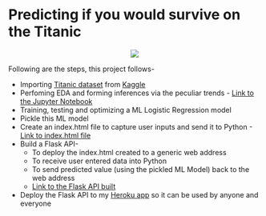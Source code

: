 # Predicting if you would survive on the Titanic

<p align="center">
  <img src="https://user-images.githubusercontent.com/65482013/115981795-1f22c200-a5b4-11eb-9193-6243812e53ba.jpg" />
</p>

Following are the steps, this project follows-

* Importing [Titanic dataset](https://www.kaggle.com/c/titanic) from [Kaggle](https://www.kaggle.com/)
* Perfoming EDA and forming inferences via the peculiar trends - [Link to the Jupyter Notebook](https://github.com/pranavtumkur/Predicting-if-you-would-survive-on-the-Titanic/blob/main/EDA%20and%20ML%20model%20of%20Titanic%20survival.ipynb)
* Training, testing and optimizing a ML Logistic Regression model
* Pickle this ML model
* Create an index.html file to capture user inputs and send it to Python -[Link to index.html file](https://github.com/pranavtumkur/Predicting-if-you-would-survive-on-the-Titanic/blob/main/templates/index.html)
* Build a Flask API-
  * To deploy the index.html created to a generic web address
  * To receive user entered data into Python
  * To send predicted value (using the pickled ML Model) back to the web address
  * [Link to the Flask API built](https://github.com/pranavtumkur/Predicting-if-you-would-survive-on-the-Titanic/blob/main/app.py)
* Deploy the Flask API to my [Heroku app](https://predicting-survival-on-titanic.herokuapp.com/) so it can be used by anyone and everyone 


